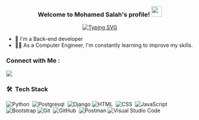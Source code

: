 <h3 align="center">
  Welcome to Mohamed Salah's profile!
  <img src="https://media.giphy.com/media/hvRJCLFzcasrR4ia7z/giphy.gif" width="28">
</h3>

<!-- Typing SVG by DenverCoder1 - https://github.com/DenverCoder1/readme-typing-svg -->
<p align="center">
  <a href="https://git.io/typing-svg"><img src="https://readme-typing-svg.herokuapp.com?font=Fira+Code&weight=800&size=30&pause=1000&width=435&lines=Django+Developer;Always+learning+new+things" alt="Typing SVG" /></a>
</p> 

- 🏢 I'm a Back-end developer
- 👨‍💻 As a Computer Engineer, I'm constantly learning to improve my skills.

### Connect with Me :

<a href="https://www.linkedin.com/in/mohamed-salah-175b92274/" target="_blank"><img src="https://img.shields.io/badge/-Mohamed%20Salah-0077B5?style=for-the-badge&logo=Linkedin&logoColor=#fff"/></a>

### 🛠 &nbsp;Tech Stack
![Python](https://img.shields.io/badge/-python-05122A?style=flat&logo=python)&nbsp;
![Postgresql](https://img.shields.io/badge/-Postgresql-05122A?style=flat&logo=Postgresql&logoColor=007ACC)&nbsp;
![Django](https://img.shields.io/badge/-django-05122A?style=flat&logo=django)
![HTML](https://img.shields.io/badge/-HTML-05122A?style=flat&logo=HTML5)&nbsp;
![CSS](https://img.shields.io/badge/-CSS-05122A?style=flat&logo=CSS3&logoColor=1572B6)&nbsp;
![JavaScript](https://img.shields.io/badge/-JavaScript-05122A?style=flat&logo=JavaScript&logoColor=F7DF1E)
![Bootstrap](https://img.shields.io/badge/-Bootstrap-563D7C?style=flat&logo=bootstrap&logoColor=white)
![Git](https://img.shields.io/badge/-Git-05122A?style=flat&logo=git)&nbsp;
![GitHub](https://img.shields.io/badge/-GitHub-05122A?style=flat&logo=github)&nbsp;
![Postman](https://img.shields.io/badge/-Postman-FF6C37?style=flat&logo=postman&logoColor=white)
![Visual Studio Code](https://img.shields.io/badge/-Visual%20Studio%20Code-05122A?style=flat&logo=visual-studio-code&logoColor=007ACC)&nbsp;


